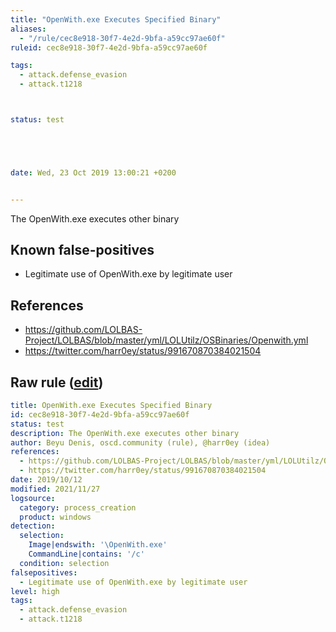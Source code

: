 ```yaml
---
title: "OpenWith.exe Executes Specified Binary"
aliases:
  - "/rule/cec8e918-30f7-4e2d-9bfa-a59cc97ae60f"
ruleid: cec8e918-30f7-4e2d-9bfa-a59cc97ae60f

tags:
  - attack.defense_evasion
  - attack.t1218



status: test





date: Wed, 23 Oct 2019 13:00:21 +0200


---
```


The OpenWith.exe executes other binary

<!--more-->


## Known false-positives

* Legitimate use of OpenWith.exe by legitimate user



## References

* https://github.com/LOLBAS-Project/LOLBAS/blob/master/yml/LOLUtilz/OSBinaries/Openwith.yml
* https://twitter.com/harr0ey/status/991670870384021504


## Raw rule ([edit](https://github.com/SigmaHQ/sigma/edit/master/rules/windows/process_creation/proc_creation_win_susp_openwith.yml))
```yaml
title: OpenWith.exe Executes Specified Binary
id: cec8e918-30f7-4e2d-9bfa-a59cc97ae60f
status: test
description: The OpenWith.exe executes other binary
author: Beyu Denis, oscd.community (rule), @harr0ey (idea)
references:
  - https://github.com/LOLBAS-Project/LOLBAS/blob/master/yml/LOLUtilz/OSBinaries/Openwith.yml
  - https://twitter.com/harr0ey/status/991670870384021504
date: 2019/10/12
modified: 2021/11/27
logsource:
  category: process_creation
  product: windows
detection:
  selection:
    Image|endswith: '\OpenWith.exe'
    CommandLine|contains: '/c'
  condition: selection
falsepositives:
  - Legitimate use of OpenWith.exe by legitimate user
level: high
tags:
  - attack.defense_evasion
  - attack.t1218

```
